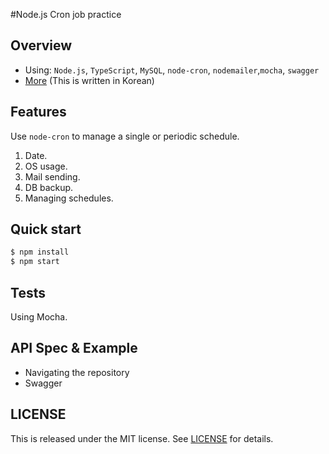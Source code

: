 #Node.js Cron job practice


Overview
---

- Using: `Node.js`, `TypeScript`, `MySQL`, `node-cron`, `nodemailer`,`mocha`, `swagger`
- [More]() (This is written in Korean)

Features
---
Use `node-cron` to manage a single or periodic schedule. 

1. Date.
2. OS usage.
3. Mail sending.
4. DB backup.
5. Managing schedules.

Quick start
---
```bash
$ npm install
$ npm start
```

Tests
---
Using Mocha.

API Spec & Example
---
- Navigating the repository
- Swagger

LICENSE
---
This is released under the MIT license. See [LICENSE](LICENSE) for details.
